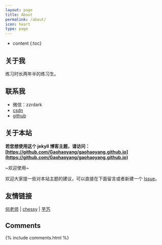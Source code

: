 ```yaml
---
layout: page
title: About
permalink: /about/
icon: heart
type: page
---
```


* content
{:toc}

## 关于我

练习时长两年半的练习生。

## 联系我

* 微信：zzrdark
* [csdn](https://blog.csdn.net/Zzrdark_)
* [github](https://github.com/zzrdark)

## 关于本站

**若您想使用这个 jekyll 博客主题，请访问：[https://github.com/Gaohaoyang/gaohaoyang.github.io](https://github.com/Gaohaoyang/gaohaoyang.github.io)**

~欢迎使用~

欢迎大家提一些对本站主题的建议，可以直接在下面留言或者新建一个 [Issue](https://github.com/Gaohaoyang/gaohaoyang.github.io/issues)。

## 友情链接

[何老师](https://notes.yanlong.me) \| [chessy](http://cmsblogs.com) \| [芋艿](http://www.iocoder.cn/?vip)

## Comments

{% include comments.html %}
